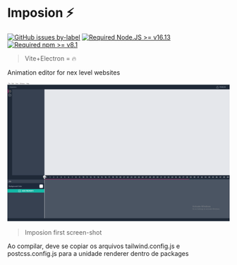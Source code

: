 # Imposion ⚡

[![GitHub issues by-label](https://img.shields.io/github/issues/luk3d/imposion/help%20wanted?label=issues%20need%20help&logo=github)](https://github.com/luk3d/imposion/issues?q=label%3A%22help+wanted%22+is%3Aopen+is%3Aissue)
[![Required Node.JS >= v16.13](https://img.shields.io/static/v1?label=node&message=%3E=16.13&logo=node.js&color)](https://nodejs.org/about/releases/)
[![Required npm >= v8.1](https://img.shields.io/static/v1?label=npm&message=%3E=8.1&logo=npm&color)](https://github.com/npm/cli/releases)

> Vite+Electron = 🔥

Animation editor for nex level websites

<img src="./screenshots/Screenshot01.png">

> Imposion first screen-shot

Ao compilar, deve se copiar os arquivos tailwind.config.js e postcss.config.js para a unidade renderer dentro de packages